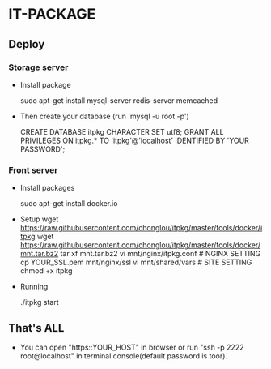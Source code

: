 IT-PACKAGE
======================

## Deploy

### Storage server

 * Install package

    sudo apt-get install mysql-server redis-server memcached

 *  Then create your database (run 'mysql -u root -p')

    CREATE DATABASE itpkg CHARACTER SET utf8;
    GRANT ALL PRIVILEGES ON itpkg.* TO 'itpkg'@'localhost' IDENTIFIED BY 'YOUR PASSWORD';


### Front server

 * Install packages

    sudo apt-get install docker.io

 * Setup
    wget https://raw.githubusercontent.com/chonglou/itpkg/master/tools/docker/itpkg
    wget https://raw.githubusercontent.com/chonglou/itpkg/master/tools/docker/mnt.tar.bz2
    tar xf mnt.tar.bz2
    vi mnt/nginx/itpkg.conf # NGINX SETTING
    cp YOUR_SSL.pem mnt/nginx/ssl
    vi mnt/shared/vars # SITE SETTING
    chmod +x itpkg

 * Running

    ./itpkg start

## That's ALL

 * You can open "https::YOUR_HOST" in browser or run "ssh -p 2222 root@localhost" in terminal console(default password is toor).

